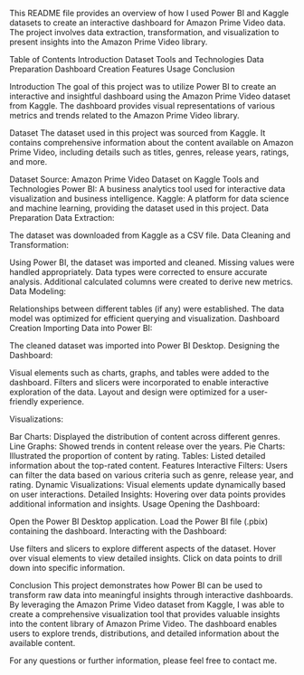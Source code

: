 This README file provides an overview of how I used Power BI and Kaggle datasets to create an interactive dashboard for Amazon Prime Video data. The project involves data extraction, transformation, and visualization to present insights into the Amazon Prime Video library.

Table of Contents
Introduction
Dataset
Tools and Technologies
Data Preparation
Dashboard Creation
Features
Usage
Conclusion

Introduction
The goal of this project was to utilize Power BI to create an interactive and insightful dashboard using the Amazon Prime Video dataset from Kaggle. The dashboard provides visual representations of various metrics and trends related to the Amazon Prime Video library.

Dataset
The dataset used in this project was sourced from Kaggle. It contains comprehensive information about the content available on Amazon Prime Video, including details such as titles, genres, release years, ratings, and more.

Dataset Source: Amazon Prime Video Dataset on Kaggle
Tools and Technologies
Power BI: A business analytics tool used for interactive data visualization and business intelligence.
Kaggle: A platform for data science and machine learning, providing the dataset used in this project.
Data Preparation
Data Extraction:

The dataset was downloaded from Kaggle as a CSV file.
Data Cleaning and Transformation:

Using Power BI, the dataset was imported and cleaned.
Missing values were handled appropriately.
Data types were corrected to ensure accurate analysis.
Additional calculated columns were created to derive new metrics.
Data Modeling:

Relationships between different tables (if any) were established.
The data model was optimized for efficient querying and visualization.
Dashboard Creation
Importing Data into Power BI:

The cleaned dataset was imported into Power BI Desktop.
Designing the Dashboard:

Visual elements such as charts, graphs, and tables were added to the dashboard.
Filters and slicers were incorporated to enable interactive exploration of the data.
Layout and design were optimized for a user-friendly experience.


Visualizations:

Bar Charts: Displayed the distribution of content across different genres.
Line Graphs: Showed trends in content release over the years.
Pie Charts: Illustrated the proportion of content by rating.
Tables: Listed detailed information about the top-rated content.
Features
Interactive Filters: Users can filter the data based on various criteria such as genre, release year, and rating.
Dynamic Visualizations: Visual elements update dynamically based on user interactions.
Detailed Insights: Hovering over data points provides additional information and insights.
Usage
Opening the Dashboard:

Open the Power BI Desktop application.
Load the Power BI file (.pbix) containing the dashboard.
Interacting with the Dashboard:

Use filters and slicers to explore different aspects of the dataset.
Hover over visual elements to view detailed insights.
Click on data points to drill down into specific information.

Conclusion
This project demonstrates how Power BI can be used to transform raw data into meaningful insights through interactive dashboards. By leveraging the Amazon Prime Video dataset from Kaggle, I was able to create a comprehensive visualization tool that provides valuable insights into the content library of Amazon Prime Video. The dashboard enables users to explore trends, distributions, and detailed information about the available content.

For any questions or further information, please feel free to contact me.

